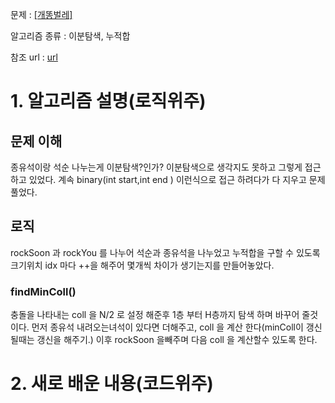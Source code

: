 문제 : [[개똥벌레]](https://www.acmicpc.net/problem/3020)

알고리즘 종류 : 이분탐색, 누적합

참조 url : [url](https://machine-geon.tistory.com/155)

# 1. 알고리즘 설명(로직위주)

## 문제 이해

종유석이랑 석순 나누는게 이분탐색?인가? 이분탐색으로 생각지도 못하고 그렇게 접근 하고 있었다. 계속 binary(int start,int end ) 이런식으로 접근 하려다가 다 지우고 문제 풀었다.

## 로직

rockSoon 과 rockYou 를 나누어 석순과 종유석을 나누었고 누적합을 구할 수 있도록 크기위치 idx 마다 ++을 해주어 몇개씩 차이가 생기는지를 만들어놓았다. 

### findMinColl()

충돌을 나타내는 coll 을 N/2 로 설정 해준후 1층 부터 H층까지 탐색 하며 바꾸어 줄것이다. 먼저 종유석 내려오는녀석이 있다면 더해주고, coll 을 계산 한다(minColl이 갱신될때는 갱신을 해주기.) 이후 rockSoon 을빼주며 다음 coll 을 계산할수 있도록 한다. 

# 2. 새로 배운 내용(코드위주)